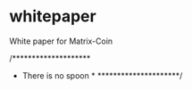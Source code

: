 # whitepaper
White paper for Matrix-Coin

/********************
* There is no spoon *
*********************/
